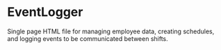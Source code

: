 # EventLogger
 Single page HTML file for managing employee data, creating schedules, and logging events to be communicated between shifts.
